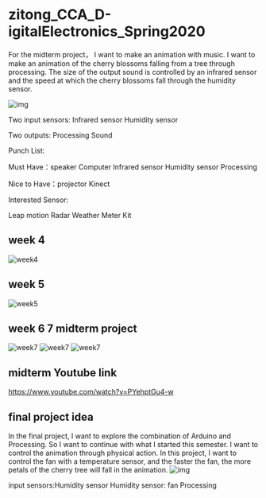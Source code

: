 # zitong_CCA_D-igitalElectronics_Spring2020
For the midterm project， I want to make an animation with music.
I want to make an animation of the cherry blossoms falling from a tree through processing. The size of the output sound is controlled by an infrared sensor and the speed at which the cherry blossoms fall through the humidity sensor.

![img](https://github.com/zitong113/zitong_CCA_D-igitalElectronics_Spring2020/blob/master/digitialweek3/IMG_6433.jpg)

Two input sensors: 
Infrared sensor
Humidity sensor

Two outputs:
Processing
Sound

Punch List:

Must Have：speaker
            Computer
            Infrared sensor
Humidity sensor
Processing

Nice to Have：projector
              Kinect

Interested Sensor:

Leap motion
Radar
Weather Meter Kit
## week 4
![week4](https://github.com/zitong113/zitong_CCA_D-igitalElectronics_Spring2020/blob/master/week4.png)
## week 5
![week5](https://github.com/zitong113/zitong_CCA_D-igitalElectronics_Spring2020/blob/master/week5.png)

## week 6 7 midterm project
![week7](https://github.com/zitong113/zitong_CCA_D-igitalElectronics_Spring2020/blob/master/IMG_8629.jpg)
![week7](https://github.com/zitong113/zitong_CCA_D-igitalElectronics_Spring2020/blob/master/IMG_8630.jpg)
![week7](https://github.com/zitong113/zitong_CCA_D-igitalElectronics_Spring2020/blob/master/digital%20class.gif)

## midterm Youtube link
https://www.youtube.com/watch?v=PYehptGu4-w

## final project idea
In the final project, I want to explore the combination of Arduino and Processing. So I want to continue with what I started this semester. I want to control the animation through physical action. In this project, I want to control the fan with a temperature sensor, and the faster the fan, the more petals of the cherry tree will fall in the animation.
![img](https://github.com/zitong113/zitong_CCA_D-igitalElectronics_Spring2020/blob/master/digitalclass%20final%20idea.jpg)

input sensors:Humidity sensor
Humidity sensor: fan 
                 Processing

